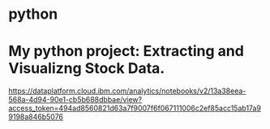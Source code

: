 # python
# My python project: Extracting and Visualizng Stock Data.
https://dataplatform.cloud.ibm.com/analytics/notebooks/v2/13a38eea-568a-4d94-90e1-cb5b688dbbae/view?access_token=494ad8560821d63a7f9007f6f067111006c2ef85acc15ab17a99198a846b5076
